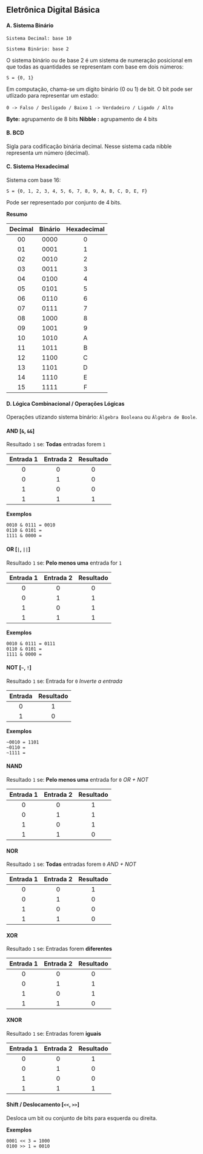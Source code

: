 ## Eletrônica Digital Básica

#### A. Sistema Binário

```Sistema Decimal: base 10```

```Sistema Binário: base 2```

O sistema binário ou de base 2 é um sistema de numeração posicional em que todas as quantidades se representam com base em dois números:

```S = {0, 1}```

Em computação, chama-se um dígito binário (0 ou 1) de bit. O bit pode ser utlizado para representar um estado:

```0 -> Falso / Desligado / Baixo```
```1 -> Verdadeiro / Ligado / Alto```

**Byte:** agrupamento de 8 bits
**Nibble :** agrupamento de 4 bits

#### B. BCD

Sigla para codificação binária decimal. Nesse sistema cada nibble representa um número (decimal).

#### C. Sistema Hexadecimal

Sistema com base 16:

```S = {0, 1, 2, 3, 4, 5, 6, 7, 8, 9, A, B, C, D, E, F}```

Pode ser representado por conjunto de 4 bits.

**Resumo**

| Decimal | Binário | Hexadecimal |
|:-------:|:-------:|:-----------:|
|    00   |   0000  |      0      |
|    01   |   0001  |      1      |
|    02   |   0010  |      2      |
|    03   |   0011  |      3      |
|    04   |   0100  |      4      |
|    05   |   0101  |      5      |
|    06   |   0110  |      6      |
|    07   |   0111  |      7      |
|    08   |   1000  |      8      |
|    09   |   1001  |      9      |
|    10   |   1010  |      A      |
|    11   |   1011  |      B      |
|    12   |   1100  |      C      |
|    13   |   1101  |      D      |
|    14   |   1110  |      E      |
|    15   |   1111  |      F      |


#### D. Lógica Combinacional / Operações Lógicas

Operações utizando sistema binário: ```Álgebra Booleana``` ou ```Álgebra de Boole```.


#### AND [```&```, ```&&```]
Resultado ```1``` se:
**Todas** entradas forem ```1```

| Entrada 1 | Entrada 2 | Resultado |
|:---------:|:---------:|:---------:|
|     0     |     0     |     0     |
|     0     |     1     |     0     |
|     1     |     0     |     0     |
|     1     |     1     |     1     |

**Exemplos**

```
0010 & 0111 = 0010
0110 & 0101 = 
1111 & 0000 = 
```

#### OR [```|```, ```||```]
Resultado ```1``` se:
**Pelo menos uma** entrada for ```1```

| Entrada 1 | Entrada 2 | Resultado |
|:---------:|:---------:|:---------:|
|     0     |     0     |     0     |
|     0     |     1     |     1     |
|     1     |     0     |     1     |
|     1     |     1     |     1     |


**Exemplos**

```
0010 & 0111 = 0111
0110 & 0101 = 
1111 & 0000 = 
```

#### NOT [```~```, ```!```]
Resultado ```1``` se:
Entrada for ```0```
*Inverte a entrada*

| Entrada | Resultado |
|:-------:|:---------:|
|    0    |     1     |
|    1    |     0     |

**Exemplos**

```
~0010 = 1101
~0110 = 
~1111 = 
```

#### NAND
Resultado ```1``` se:
**Pelo menos uma** entrada for ```0```
*OR + NOT*

| Entrada 1 | Entrada 2 | Resultado |
|:---------:|:---------:|:---------:|
|     0     |     0     |     1     |
|     0     |     1     |     1     |
|     1     |     0     |     1     |
|     1     |     1     |     0     |

#### NOR
Resultado ```1``` se:
**Todas** entradas forem ```0```
*AND + NOT*

| Entrada 1 | Entrada 2 | Resultado |
|:---------:|:---------:|:---------:|
|     0     |     0     |     1     |
|     0     |     1     |     0     |
|     1     |     0     |     0     |
|     1     |     1     |     0     |

#### XOR
Resultado ```1``` se:
Entradas forem **diferentes**

| Entrada 1 | Entrada 2 | Resultado |
|:---------:|:---------:|:---------:|
|     0     |     0     |     0     |
|     0     |     1     |     1     |
|     1     |     0     |     1     |
|     1     |     1     |     0     |

#### XNOR
Resultado ```1``` se:
Entradas forem **iguais**

| Entrada 1 | Entrada 2 | Resultado |
|:---------:|:---------:|:---------:|
|     0     |     0     |     1     |
|     0     |     1     |     0     |
|     1     |     0     |     0     |
|     1     |     1     |     1     |

#### Shift / Deslocamento [```<<```, ```>>```]

Desloca um bit ou conjunto de bits para esquerda ou direita.

**Exemplos**

```
0001 << 3 = 1000
0100 >> 1 = 0010
```
